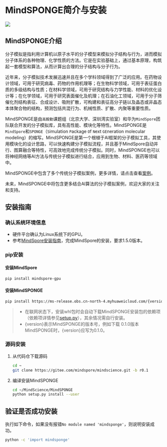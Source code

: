 # MindSPONGE简介与安装

<a href="https://gitee.com/mindspore/docs/blob/r1.5/docs/mindscience/docs/source_zh_cn/mindsponge/intro_and_install.md" target="_blank"><img src="https://gitee.com/mindspore/docs/raw/r1.5/resource/_static/logo_source.png"></a>

## MindSPONGE介绍

分子模拟是指利用计算机以原子水平的分子模型来模拟分子结构与行为，进而模拟分子体系的各种物理、化学性质的方法。它是在实验基础上，通过基本原理，构筑起一套模型和算法，从而计算出合理的分子结构与分子行为。

近年来，分子模拟技术发展迅速并且在多个学科领域得到了广泛的应用。在药物设计领域，可用于研究病毒、药物的作用机理等；在生物科学领域，可用于表征蛋白质的多级结构与性质；在材料学领域，可用于研究结构与力学性能、材料的优化设计等；在化学领域，可用于研究表面催化及机理；在石油化工领域，可用于分子筛催化剂结构表征、合成设计、吸附扩散，可构建和表征高分子链以及晶态或非晶态本体聚合物的结构，预测包括共混行为、机械性质、扩散、内聚等重要性质。

MindSPONGE是由`高毅勤`课题组（北京大学、深圳湾实验室）和华为`MindSpore`团队联合开发的分子模拟库，具有高性能、模块化等特性。MindSPONGE是`MindSpore`和`SPONGE`（`S`imulation `P`ackage `O`f `N`ext `GE`neration molecular modeling）的缩写。MindSPONGE是第一个根植于AI框架的分子模拟工具，其使用模块化的设计思路，可以快速构建分子模拟流程，并且基于MindSpore自动并行、图算融合等特性，可高效地完成传统分子模拟。同时，MindSPONGE也可以将神经网络等AI方法与传统分子模拟进行结合，应用到生物、材料、医药等领域中。

MindSPONGE中包含了多个传统分子模拟案例，更多详情，请点击查看[案例](https://gitee.com/mindspore/mindscience/tree/r0.1/MindSPONGE/examples)。

未来，MindSPONGE中将包含更多结合AI算法的分子模拟案例，欢迎大家的关注和支持。

## 安装指南

### 确认系统环境信息

- 硬件平台确认为Linux系统下的GPU。
- 参考[MindSpore安装指南](https://www.mindspore.cn/install)，完成MindSpore的安装，要求1.5.0版本。

### pip安装

#### 安装MindSpore

```bash
pip install mindspore-gpu
```

#### 安装MindSPONGE

```bash
pip install https://ms-release.obs.cn-north-4.myhuaweicloud.com/{version}/mindscience/x86_64/mindscience_mindsponge_gpu-{version}-py3-none-any.whl -i https://pypi.tuna.tsinghua.edu.cn/simple
```

> - 在联网状态下，安装whl包时会自动下载MindSPONGE安装包的依赖项（依赖项详情参见[setup.py](https://gitee.com/mindspore/mindscience/blob/master/MindSPONGE/setup.py)），其余情况需自行安装。
> - {version}表示MindSPONGE的版本号，例如下载 0.1.0版本MindSPONGE时，{version}应写为0.1.0。

### 源码安装

1. 从代码仓下载源码

    ```bash
    cd ~
    git clone https://gitee.com/mindspore/mindscience.git -b r0.1
    ```

2. 编译安装MindSPONGE

    ```bash
    cd ~/MindScience/MindSPONGE
    python setup.py install --user
    ```

## 验证是否成功安装

执行如下命令，如果没有报错`No module named 'mindsponge'`，则说明安装成功。

```bash
python -c 'import mindsponge'
```
